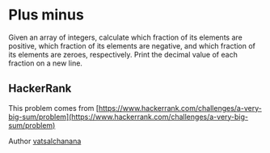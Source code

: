 # Plus minus

Given an array of integers, calculate which fraction of its elements are positive, which fraction of its elements are negative, and which fraction of its elements are zeroes, respectively. Print the decimal value of each fraction on a new line.

## HackerRank

This problem comes from [https://www.hackerrank.com/challenges/a-very-big-sum/problem](https://www.hackerrank.com/challenges/a-very-big-sum/problem)

Author [vatsalchanana](https://www.hackerrank.com/vatsalchanana)